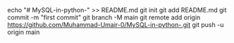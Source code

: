 echo "# MySQL-in-python-" >> README.md
git init
git add README.md
git commit -m "first commit"
git branch -M main
git remote add origin https://github.com/Muhammad-Umair-0/MySQL-in-python-.git
git push -u origin main
